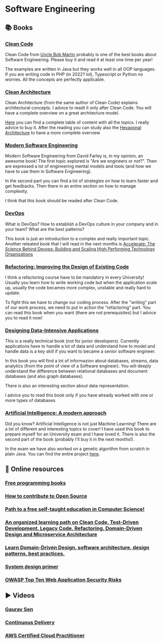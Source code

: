 # Software Engineering

## 📚 Books 

### [Clean Code](https://www.amazon.it/Clean-Code-Handbook-Software-Craftsmanship/dp/0132350882)
Clean Code from [Uncle Bob Martin](http://cleancoder.com/) probably is one of the best books about Software Engineering.
Please buy it and read it at least one time per year! 

The examples are written in Java but they works well in all OOP languages. 
If you are writing code in PHP (in 2022? lol), Typescript or Python no worries. All the concepts are perfectly applicable.


### [Clean Architecture](https://www.amazon.it/Clean-Architecture-Craftsmans-Software-Structure/dp/0134494164)
Clean Architecture (from the same author of Clean Code) explains architectural concepts. I advice to readt it only after Clean Code. You will have a complete overview on a great architecture model.

[Here](https://www.oreilly.com/library/view/clean-architecture-a/9780134494272/) you can find a complete table of content with all the topics. I really advice to buy it. After the reading you can study also the [Hexagonal Architecture](https://en.wikipedia.org/wiki/Hexagonal_architecture_(software)) to have a more complete overview


### [Modern Software Engineering](https://www.amazon.it/Modern-Software-Engineering-Discipline-Development/dp/0137314914)
Modern Software Engineering from David Farley is, in my opinion, an awesome book! The first topic explored is "Are we engineers or not?".  Then are expressed a lot of engineering mental models and tools (and how we have to use them in Software Engineering). 

In the second part you can find a lot of strategies on how to learn faster and get feedbacks.
Then there in an entire section on how to manage complexity.

I think that this book should be readed after Clean Code. 


### [DevOps](https://www.amazon.it/DevOps-integrare-development-operations-migliorare/dp/8850334508)
What is DevOps? How to establish a DevOps culture in your company and in your team? What are the best patterns? 

This book is just an introduction to a complex and really important topic. 
Another releated book that I will read in the next months is [Accelerate: The Science Behind Devops: Building and Scaling High Performing Technology Organizations](https://www.amazon.it/Accelerate-Building-Performing-Technology-Organizations/dp/1942788339/)

### [Refactoring: Improving the Design of Existing Code](https://www.amazon.it/Refactoring-Improving-Design-Existing-Code/dp/0134757599)
I think a refactoring course have to be mandatory in every University! Usually you learn how to write working code but when the application scale up, usually the code becames more complex, unstable and really hard to update.

To fight this we have to change our coding process. After the "writing" part of our work process, we need to put in action the "refactoring" part. You can read this book when you want (there are not prerequisites) but I advice you to read it now! 

### [Designing Data-Intensive Applications](https://www.amazon.it/Designing-Data-Intensive-Applications-Reliable-Maintainable/dp/1449373321/)
This is a really technical book (not for junior developers). Currently applications have to handle a lot of data and understand how to model and handle data is a key skill if you want to became a senior software engineer.

In this book you will find a lot of informazion about databases, streams, data analytics (from the point of view of a Software engineer). You will deeply understand the difference between relational databases and document databases (and also graph databases).

There is also an interesting section about data representation.

I advice you to read this book only if you have already worked with one or more types of databases.

### [Artificial Intelligence: A modern approach](https://www.amazon.it/Artificial-Intelligence-Modern-Approach-Global/dp/1292401133)
Did you know? Artificial Intelligence is not just Machine Learning! There are a lot of different and interesting topics to cover! I have used this book to prepare myself for an University exam and I have loved it. There is also the second part of the book (probably I'll buy it in the next months!).

In the exam we have also worked on a genetic algorithm from scratch in plain Java. You can find the entire project [here](https://github.com/lokk3d/Progetto-IS-FIA).


## 🔗 Online resources 

### [Free programming books](https://github.com/EbookFoundation/free-programming-books)
### [How to contribute to Open Source](https://opensource.guide/how-to-contribute/)
### [Path to a free self-taught education in Computer Science!](https://github.com/ossu/computer-science)
### [An organized learning path on Clean Code, Test-Driven Development, Legacy Code, Refactoring, Domain-Driven Design and Microservice Architecture](https://github.com/joebew42/study-path)
### [Learn Domain-Driven Design, software architecture, design patterns, best practices.](https://github.com/Sairyss/domain-driven-hexagon)
### [System design primer](https://github.com/donnemartin/system-design-primer)
### [OWASP Top Ten Web Application Security Risks](https://owasp.org/www-project-top-ten/)

## ▶️ Videos
### [Gaurav Sen](https://www.youtube.com/c/GauravSensei)
### [Continuous Delivery](https://www.youtube.com/c/ContinuousDelivery)
### [AWS Certified Cloud Practitioner](https://www.udemy.com/course/aws-certified-cloud-practitioner-new/)

